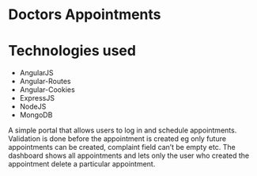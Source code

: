 # Doctors Appointments

# Technologies used

* AngularJS
* Angular-Routes
* Angular-Cookies
* ExpressJS
* NodeJS
* MongoDB

A simple portal that allows users to log in and schedule appointments. Validation is done before the appointment is created eg only future appointments can be created, complaint field can’t be empty etc. The dashboard shows all appointments and lets only the user who created the appointment delete a particular appointment.